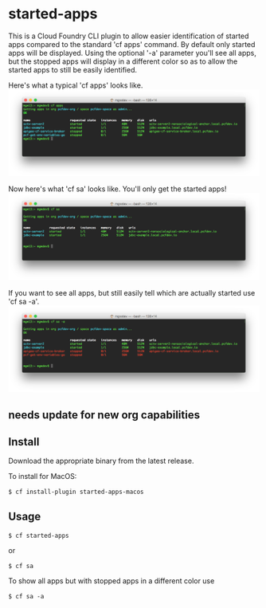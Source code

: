 # started-apps

This is a Cloud Foundry CLI plugin to allow easier identification of started apps compared to the standard 'cf apps' command.  By default only started apps will be displayed.  Using the optional '-a' parameter you'll see all apps, but the stopped apps will display in a different color so as to allow the started apps to still be easily identified.


Here's what a typical 'cf apps' looks like.
![Screenshot](screenshots/classic.png?raw=true)


Now here's what 'cf sa' looks like.  You'll only get the started apps!
![](screenshots/new.png?raw=true)


If you want to see all apps, but still easily tell which are actually started use 'cf sa -a'.
![](screenshots/new_show_all.png?raw=true)

## needs update for new org capabilities 

## Install

Download the appropriate binary from the latest release.

To install for MacOS:
```
$ cf install-plugin started-apps-macos
```


## Usage
```
$ cf started-apps
```
 or
 ```
$ cf sa
```

To show all apps but with stopped apps in a different color use
```
$ cf sa -a
```
